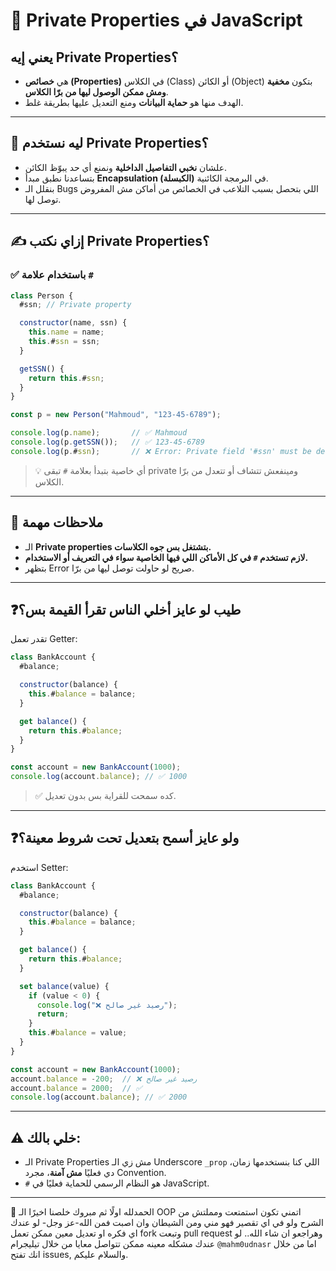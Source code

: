 # 🔐 Private Properties في JavaScript

## يعني إيه Private Properties؟
- هي **خصائص (Properties)** في الكلاس (Class) أو الكائن (Object) بتكون **مخفية ومش ممكن الوصول ليها من برّا الكلاس**.
- الهدف منها هو **حماية البيانات** ومنع التعديل عليها بطريقة غلط.

---
## 📌 ليه نستخدم Private Properties؟
- علشان **نخبي التفاصيل الداخلية** ونمنع أي حد يبوّظ الكائن.
- بتساعدنا نطبق مبدأ **Encapsulation (الكبسلة)** في البرمجة الكائنية.
- بنقلل الـ Bugs اللي بتحصل بسبب التلاعب في الخصائص من أماكن مش المفروض توصل لها.

---
## ✍️ إزاي نكتب Private Properties؟

### ✅ باستخدام علامة `#`

```js
class Person {
  #ssn; // Private property

  constructor(name, ssn) {
    this.name = name;
    this.#ssn = ssn;
  }

  getSSN() {
    return this.#ssn;
  }
}

const p = new Person("Mahmoud", "123-45-6789");

console.log(p.name);       // ✅ Mahmoud
console.log(p.getSSN());   // ✅ 123-45-6789
console.log(p.#ssn);       // ❌ Error: Private field '#ssn' must be declared in an enclosing class
````

> 💡 أي خاصية بتبدأ بعلامة `#` تبقى private ومينفعش تتشاف أو تتعدل من برّا الكلاس.

---

## 🧠 ملاحظات مهمة

- الـ **Private properties بتشتغل بس جوه الكلاسات.**
- **لازم تستخدم `#` في كل الأماكن اللي فيها الخاصية سواء في التعريف أو الاستخدام.**
- بتظهر Error صريح لو حاولت توصل ليها من برّا.

---

## ❓طيب لو عايز أخلي الناس تقرأ القيمة بس؟

تقدر تعمل Getter:

```js
class BankAccount {
  #balance;

  constructor(balance) {
    this.#balance = balance;
  }

  get balance() {
    return this.#balance;
  }
}

const account = new BankAccount(1000);
console.log(account.balance); // ✅ 1000
```

> ✅ كده سمحت للقراية بس بدون تعديل.

---

## ❓ولو عايز أسمح بتعديل تحت شروط معينة؟

استخدم Setter:

```js
class BankAccount {
  #balance;

  constructor(balance) {
    this.#balance = balance;
  }

  get balance() {
    return this.#balance;
  }

  set balance(value) {
    if (value < 0) {
      console.log("❌ رصيد غير صالح");
      return;
    }
    this.#balance = value;
  }
}

const account = new BankAccount(1000);
account.balance = -200;  // ❌ رصيد غير صالح
account.balance = 2000;  // ✅
console.log(account.balance); // ✅ 2000
```

---

## ⚠️ خلي بالك:

- الـ Private Properties مش زي الـ Underscore `_prop` اللي كنا بنستخدمها زمان، دي فعليًا **مش آمنة**، مجرد Convention.
- `#` هو النظام الرسمي للحماية فعليًا في JavaScript.

---

🚀 الحمدلله اولًا ثم مبروك خلصنا اخيرًا الـ OOP اتمني تكون استمتعت ومملتش من الشرح ولو في اي تقصير فهو مني ومن الشيطان وان اصبت فمن الله-عز وجل-  لو عندك اي فكره او تعديل معين ممكن تعمل fork وتبعت pull request وهراجعو ان شاء الله.. لو عندك مشكله معينه ممكن تتواصل معايا من خلال تيليجرام `@mahm0udnasr` اما من خلال انك تفتح issues, والسلام عليكم.